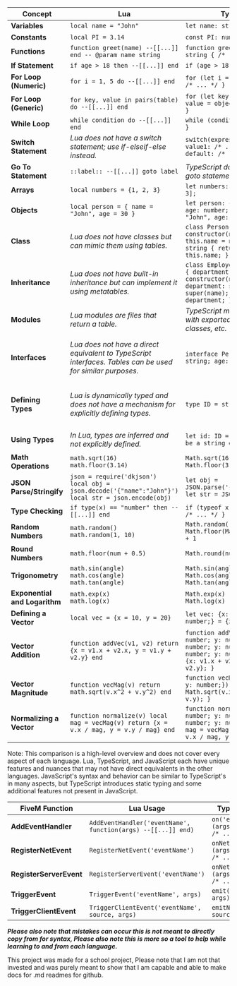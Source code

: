 | Concept | Lua | TypeScript | JavaScript |
|---------|-----|------------|------------|
| **Variables** | `local name = "John"` | `let name: string = "John";` | `let name = "John";` |
| **Constants** | `local PI = 3.14` | `const PI: number = 3.14;` | `const PI = 3.14;` |
| **Functions** | `function greet(name) --[[...]] end -- @param name string` | `function greet(name: string): string { /* ... */ }` | `function greet(name) { /* ... */ }` |
| **If Statement** | `if age > 18 then --[[...]] end` | `if (age > 18) { /* ... */ }` | `if (age > 18) { /* ... */ }` |
| **For Loop (Numeric)** | `for i = 1, 5 do --[[...]] end` | `for (let i = 1; i <= 5; i++) { /* ... */ }` | `for (let i = 1; i <= 5; i++) { /* ... */ }` |
| **For Loop (Generic)** | `for key, value in pairs(table) do --[[...]] end` | `for (let key in object) { let value = object[key]; /* ... */ }` | `for (let key in object) { let value = object[key]; /* ... */ }` |
| **While Loop** | `while condition do --[[...]] end` | `while (condition) { /* ... */ }` | `while (condition) { /* ... */ }` |
| **Switch Statement** | *Lua does not have a switch statement; use if-elseif-else instead.* | `switch(expression) { case value1: /* ... */ break; default: /* ... */ }` | `switch(expression) { case value1: /* ... */ break; default: /* ... */ }` |
| **Go To Statement** | `::label:: --[[...]] goto label` | *TypeScript does not support goto statements.* | *JavaScript does not support goto statements.* |
| **Arrays** | `local numbers = {1, 2, 3}` | `let numbers: number[] = [1, 2, 3];` | `let numbers = [1, 2, 3];` |
| **Objects** | `local person = { name = "John", age = 30 }` | `let person: { name: string; age: number; } = { name: "John", age: 30 };` | `let person = { name: "John", age = 30 };` |
| **Class** | *Lua does not have classes but can mimic them using tables.* | `class Person { name: string; constructor(name: string) { this.name = name; } greet(): string { return "Hello, " + this.name; } }` | `class Person { constructor(name) { this.name = name; } greet() { return "Hello, " + this.name; } }` |
| **Inheritance** | *Lua does not have built-in inheritance but can implement it using metatables.* | `class Employee extends Person { department: string; constructor(name: string, department: string) { super(name); this.department = department; } }` | `class Employee extends Person { constructor(name, department) { super(name); this.department = department; } }` |
| **Modules** | *Lua modules are files that return a table.* | *TypeScript modules are files with exported functions, classes, etc.* | *JavaScript modules are files with exported functions, classes, etc.* |
| **Interfaces** | *Lua does not have a direct equivalent to TypeScript interfaces. Tables can be used for similar purposes.* | `interface Person { name: string; age: number; }` | *JavaScript does not have interfaces. Object shapes are often enforced through JSDoc comments or implied by object literals.* |
| **Defining Types** | *Lua is dynamically typed and does not have a mechanism for explicitly defining types.* | <code>type ID = string &#124; number;</code> | *JavaScript is dynamically typed; specific types are not defined, but type checking can be enforced with tools like JSDoc.* |
| **Using Types** | *In Lua, types are inferred and not explicitly defined.* | `let id: ID = "1234"; // ID can be a string or a number` | `let id = "1234"; // Type is inferred and can be string, number, etc.` |
| **Math Operations** | `math.sqrt(16)`<br>`math.floor(3.14)` | `Math.sqrt(16)`<br>`Math.floor(3.14)` | `Math.sqrt(16)`<br>`Math.floor(3.14)` |
| **JSON Parse/Stringify** | `json = require('dkjson')`<br>`local obj = json.decode('{"name":"John"}')`<br>`local str = json.encode(obj)` | `let obj = JSON.parse('{"name":"John"}');`<br>`let str = JSON.stringify(obj);` | `let obj = JSON.parse('{"name":"John"}');`<br>`let str = JSON.stringify(obj);` |
| **Type Checking** | `if type(x) == "number" then --[[...]] end` | `if (typeof x === "number") { /* ... */ }` | `if (typeof x === "number") { /* ... */ }` |
| **Random Numbers** | `math.random()`<br>`math.random(1, 10)` | `Math.random()`<br>`Math.floor(Math.random() * 10) + 1` | `Math.random()`<br>`Math.floor(Math.random() * 10) + 1` |
| **Round Numbers** | `math.floor(num + 0.5)` | `Math.round(num)` | `Math.round(num)` |
| **Trigonometry** | `math.sin(angle)`<br>`math.cos(angle)`<br>`math.tan(angle)` | `Math.sin(angle)`<br>`Math.cos(angle)`<br>`Math.tan(angle)` | `Math.sin(angle)`<br>`Math.cos(angle)`<br>`Math.tan(angle)` |
| **Exponential and Logarithm** | `math.exp(x)`<br>`math.log(x)` | `Math.exp(x)`<br>`Math.log(x)` | `Math.exp(x)`<br>`Math.log(x)` |
| **Defining a Vector** | `local vec = {x = 10, y = 20}` | `let vec: {x: number; y: number;} = {x: 10, y: 20};` | `let vec = {x: 10, y: 20};` |
| **Vector Addition** | `function addVec(v1, v2) return {x = v1.x + v2.x, y = v1.y + v2.y} end` | `function addVec(v1: {x: number; y: number;}, v2: {x: number; y: number;}): {x: number; y: number;} { return {x: v1.x + v2.x, y: v1.y + v2.y}; }` | `function addVec(v1, v2) { return {x: v1.x + v2.x, y: v1.y + v2.y}; }` |
| **Vector Magnitude** | `function vecMag(v) return math.sqrt(v.x^2 + v.y^2) end` | `function vecMag(v: {x: number; y: number;}): number { return Math.sqrt(v.x * v.x + v.y * v.y); }` | `function vecMag(v) { return Math.sqrt(v.x * v.x + v.y * v.y); }` |
| **Normalizing a Vector** | `function normalize(v) local mag = vecMag(v) return {x = v.x / mag, y = v.y / mag} end` | `function normalize(v: {x: number; y: number;}): {x: number; y: number;} { const mag = vecMag(v); return {x: v.x / mag, y: v.y / mag}; }` | `function normalize(v) { const mag = vecMag(v); return {x: v.x / mag, y: v.y / mag}; }` |

Note: This comparison is a high-level overview and does not cover every aspect of each language. Lua, TypeScript, and JavaScript each have unique features and nuances that may not have direct equivalents in the other languages. JavaScript's syntax and behavior can be similar to TypeScript's in many aspects, but TypeScript introduces static typing and some additional features not present in JavaScript.

| FiveM Function  | Lua Usage | TypeScript Usage | JavaScript Usage |
|---------|-----------|------------------|------------------|
| **AddEventHandler** | `AddEventHandler('eventName', function(args) --[[...]] end)` | `on('eventName', (args: ArgType) => { /* ... */ });` | `on('eventName', function(args) { /* ... */ });` |
| **RegisterNetEvent** | `RegisterNetEvent('eventName')` | `onNet('eventName', (args: ArgType) => { /* ... */ });` | `onNet('eventName', function(args) { /* ... */ });` |
| **RegisterServerEvent** | `RegisterServerEvent('eventName')` | `onNet('eventName', (args: ArgType) => { /* ... */ });` | `onNet('eventName', function(args) { /* ... */ });` |
| **TriggerEvent** | `TriggerEvent('eventName', args)` | `emit('eventName', args);` | `emit('eventName', args);` |
| **TriggerClientEvent** | `TriggerClientEvent('eventName', source, args)` | `emitNet('eventName', source, args);` | `emitNet('eventName', source, args);` |


***Please also note that mistakes can occur this is not meant to directly copy from for syntax, Please also note this is more so a tool to help while learning to and from each language.***

This project was made for a school project, Please note that I am not that invested and was purely meant to show that I am capable and able to make docs for .md readmes for github.
